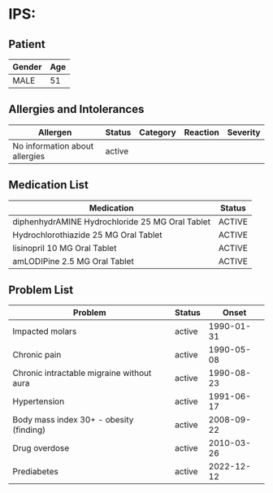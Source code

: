 # IPS:

## Patient

|Gender|Age|
|---|---|
|MALE|51|

## Allergies and Intolerances

|Allergen|Status|Category|Reaction|Severity|
|---|---|---|---|---|
|No information about allergies|active||||

## Medication List

|Medication|Status|
|---|---|
|diphenhydrAMINE Hydrochloride 25 MG Oral Tablet|ACTIVE|
|Hydrochlorothiazide 25 MG Oral Tablet|ACTIVE|
|lisinopril 10 MG Oral Tablet|ACTIVE|
|amLODIPine 2.5 MG Oral Tablet|ACTIVE|

## Problem List

|Problem|Status|Onset|
|---|---|---|
|Impacted molars|active|1990-01-31|
|Chronic pain|active|1990-05-08|
|Chronic intractable migraine without aura|active|1990-08-23|
|Hypertension|active|1991-06-17|
|Body mass index 30+ - obesity (finding)|active|2008-09-22|
|Drug overdose|active|2010-03-26|
|Prediabetes|active|2022-12-12|
